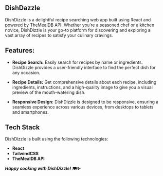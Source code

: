 ## DishDazzle
DishDizzle is a delightful recipe searching web app built using React and powered by TheMealDB API. Whether you're a seasoned chef or a kitchen novice, DishDizzle is your go-to platform for discovering and exploring a vast array of recipes to satisfy your culinary cravings.

## Features:
- **Recipe Search:** Easily search for recipes by name or ingredients. DishDizzle provides a user-friendly interface to find the perfect dish for any occasion.

- **Recipe Details:** Get comprehensive details about each recipe, including ingredients, instructions, and a high-quality image to give you a visual preview of the mouth-watering dish.

- **Responsive Design:** DishDizzle is designed to be responsive, ensuring a seamless experience across various devices, from desktops to tablets and smartphones.

## Tech Stack
DishDizzle is built using the following technologies:
- **React** 
- **TailwindCSS**
- **TheMealDB API**

**_Happy cooking with DishDizzle! 🍽️✨_**
